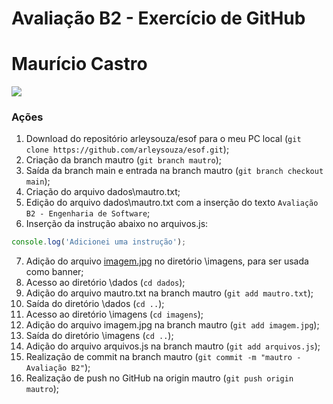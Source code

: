 # Avaliação B2 - Exercício de GitHub 
# Maurício Castro

![](https://github.com/arleysouza/esof/blob/mautro/imagens/imagem.jpg)

### Ações

1. Download do repositório arleysouza/esof para o meu PC local (`git clone https://github.com/arleysouza/esof.git`);
2. Criação da branch mautro (`git branch mautro`);
3. Saída da branch main e entrada na branch mautro (`git branch checkout main`);
4. Criação do arquivo dados\mautro.txt; 
5. Edição do arquivo dados\mautro.txt com a inserção do texto `Avaliação B2 - Engenharia de Software`;
6. Inserção da instrução abaixo no arquivos.js:
```JavaScript
console.log('Adicionei uma instrução');
```
7. Adição do arquivo [imagem.jpg](https://github.com/arleysouza/esof/blob/mautro/imagens/imagem.jpg) no diretório \imagens, para ser usada como banner;
8. Acesso ao diretório \dados (`cd dados`);
9. Adição do arquivo mautro.txt na branch mautro (`git add mautro.txt`);
10. Saída do diretório \dados (`cd ..`);
11. Acesso ao diretório \imagens (`cd imagens`);
12. Adição do arquivo imagem.jpg na branch mautro (`git add imagem.jpg`);
13. Saída do diretório \imagens (`cd ..`);
14. Adição do arquivo arquivos.js na branch mautro (`git add arquivos.js`);
15. Realização de commit na branch mautro (`git commit -m "mautro - Avaliação B2"`);
16. Realização de push no GitHub na origin mautro (`git push origin mautro`);
